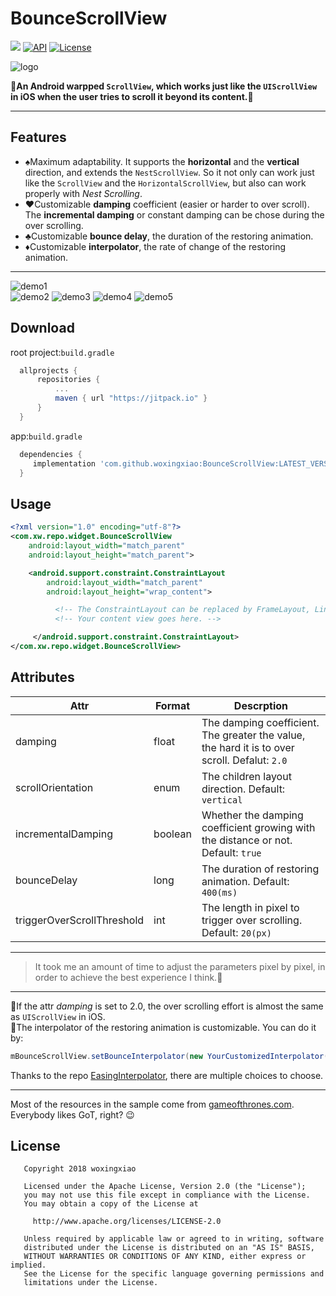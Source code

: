 # BounceScrollView
[![](https://jitpack.io/v/woxingxiao/BounceScrollView.svg)](https://jitpack.io/#woxingxiao/BounceScrollView)  [![API](https://img.shields.io/badge/API-14%2B-blue.svg?style=flat)](https://android-arsenal.com/api?level=14) [![License](http://img.shields.io/badge/License-Apache%202.0-brightgreen.svg?style=flat)](https://opensource.org/licenses/Apache-2.0)

![logo](https://github.com/woxingxiao/BounceScrollView/blob/master/app/src/main/res/mipmap-xxhdpi/ic_launcher.png)

:art:**An Android warpped `ScrollView`, which works just like the `UIScrollView` in iOS when the user tries to scroll it beyond its content.**:art:

****
## Features
- :spades:Maximum adaptability. It supports the **horizontal** and the **vertical** direction,  and extends the `NestScrollView`. So it not only can work just like the `ScrollView` and the `HorizontalScrollView`, but also can work properly with  *Nest Scrolling*.
- :hearts:Customizable **damping** coefficient (easier or harder to over scroll). The **incremental damping** or constant damping can be chose during the over scrolling.
- :clubs:Customizable **bounce delay**, the duration of the restoring animation.
- :diamonds:Customizable **interpolator**, the rate of change of the restoring animation.
***
![demo1](https://github.com/woxingxiao/BounceScrollView/blob/master/screenshot/demo1.gif)  
![demo2](https://github.com/woxingxiao/BounceScrollView/blob/master/screenshot/demo2.gif) ![demo3](https://github.com/woxingxiao/BounceScrollView/blob/master/screenshot/demo3.gif)
![demo4](https://github.com/woxingxiao/BounceScrollView/blob/master/screenshot/demo4.gif) ![demo5](https://github.com/woxingxiao/BounceScrollView/blob/master/screenshot/demo5.gif)

## Download
root project:`build.gradle`
```groovy
  allprojects {
      repositories {
          ...
          maven { url "https://jitpack.io" }
      }
  }
```
app:`build.gradle`
```groovy
  dependencies {
     implementation 'com.github.woxingxiao:BounceScrollView:LATEST_VERSION'
  }
```

## Usage
```xml
<?xml version="1.0" encoding="utf-8"?>
<com.xw.repo.widget.BounceScrollView
    android:layout_width="match_parent"
    android:layout_height="match_parent">

    <android.support.constraint.ConstraintLayout
        android:layout_width="match_parent"
        android:layout_height="wrap_content">

          <!-- The ConstraintLayout can be replaced by FrameLayout, LinearLayout, etc. -->
          <!-- Your content view goes here. -->

     </android.support.constraint.ConstraintLayout>
</com.xw.repo.widget.BounceScrollView>
```
## Attributes
Attr|Format|Descrption
----|----|----
damping|float|The damping coefficient. The greater the value, the hard it is to over scroll. Defalut: `2.0`
scrollOrientation|enum|The children layout direction. Default: `vertical`
incrementalDamping|boolean|Whether the damping coefficient growing with the distance or not. Default: `true`
bounceDelay|long|The duration of restoring animation. Default: `400(ms)`
triggerOverScrollThreshold|int|The length in pixel to trigger over scrolling. Default: `20(px)`
***
>It took me an amount of time to adjust the parameters pixel by pixel, in order to achieve the best experience I think.:beers:
***
:cake:If the attr *damping* is set to 2.0, the over scrolling effort is almost the same as `UIScrollView` in iOS.  
:cake:The  interpolator of the restoring animation is customizable. You can do it by:

```java
mBounceScrollView.setBounceInterpolator(new YourCustomizedInterpolator());
```
Thanks to the repo [EasingInterpolator](https://github.com/MasayukiSuda/EasingInterpolator), there are multiple choices to choose.
***
Most of the resources in the sample come from [gameofthrones.com](http://www.gameofthrones.com). Everybody likes GoT, right? :wink:

## License
```
   Copyright 2018 woxingxiao

   Licensed under the Apache License, Version 2.0 (the "License");
   you may not use this file except in compliance with the License.
   You may obtain a copy of the License at

     http://www.apache.org/licenses/LICENSE-2.0

   Unless required by applicable law or agreed to in writing, software
   distributed under the License is distributed on an "AS IS" BASIS,
   WITHOUT WARRANTIES OR CONDITIONS OF ANY KIND, either express or implied.
   See the License for the specific language governing permissions and
   limitations under the License.
```
